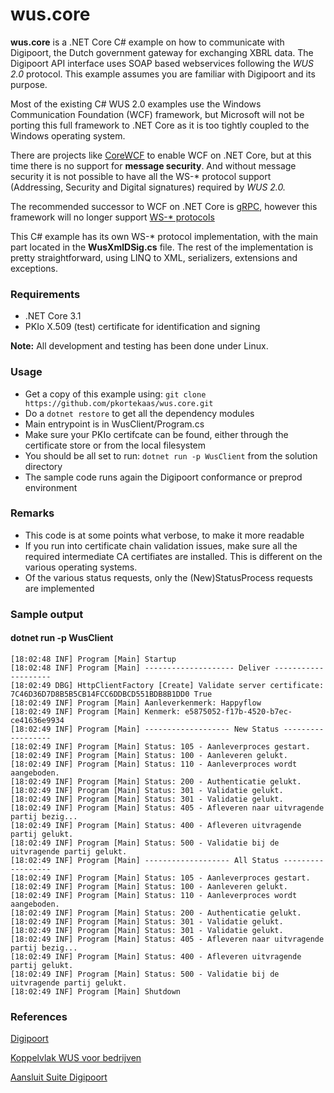 # wus.core

**wus.core** is a .NET Core C# example on how to communicate with Digipoort, the Dutch government gateway for exchanging XBRL data. The Digipoort API interface uses SOAP based webservices following the *WUS 2.0* protocol. This example assumes you are familiar with Digipoort and its purpose.

Most of the existing C# WUS 2.0 examples use the Windows Communication Foundation (WCF) framework, but Microsoft will not be porting this full framework to .NET Core as it is too tightly coupled to the Windows operating system.

There are projects like [CoreWCF](https://github.com/CoreWCF/CoreWCF) to enable WCF on .NET Core, but at this time there is no support for **message security**. And without message security it is not possible to have all the WS-* protocol support (Addressing, Security and Digital signatures) required by *WUS 2.0.*

The recommended successor to WCF on .NET Core is [gRPC](https://grpc.io/), however this framework will no longer support [WS-* protocols](https://docs.microsoft.com/en-us/dotnet/architecture/grpc-for-wcf-developers/ws-protocols)

This C# example has its own WS-* protocol implementation, with the main part located in the **WusXmlDSig.cs** file. The rest of the implementation is pretty straightforward, using LINQ to XML, serializers, extensions and exceptions.

### Requirements
- .NET Core 3.1
- PKIo X.509 (test) certificate for identification and signing

**Note:** All development and testing has been done under Linux.

### Usage
- Get a copy of this example using: `git clone https://github.com/pkortekaas/wus.core.git`
- Do a `dotnet restore` to get all the dependency modules
- Main entrypoint is in WusClient/Program.cs
- Make sure your PKIo certifcate can be found, either through the certificate store or from the local filesystem
- You should be all set to run: `dotnet run -p WusClient` from the solution directory
- The sample code runs again the Digipoort conformance or preprod environment

### Remarks
- This code is at some points what verbose, to make it more readable
- If you run into certificate chain validation issues, make sure all the required intermediate CA certifiates are installed. This is different on the various operating systems.
- Of the various status requests, only the (New)StatusProcess requests are implemented

### Sample output
#### dotnet run -p WusClient
```
[18:02:48 INF] Program [Main] Startup
[18:02:48 INF] Program [Main] -------------------- Deliver --------------------
[18:02:49 DBG] HttpClientFactory [Create] Validate server certificate: 7C46D36D7D8B5B5CB14FCC6DDBCD551BDB8B1DD0 True
[18:02:49 INF] Program [Main] Aanleverkenmerk: Happyflow
[18:02:49 INF] Program [Main] Kenmerk: e5875052-f17b-4520-b7ec-ce41636e9934
[18:02:49 INF] Program [Main] ------------------- New Status ------------------
[18:02:49 INF] Program [Main] Status: 105 - Aanleverproces gestart.
[18:02:49 INF] Program [Main] Status: 100 - Aanleveren gelukt.
[18:02:49 INF] Program [Main] Status: 110 - Aanleverproces wordt aangeboden.
[18:02:49 INF] Program [Main] Status: 200 - Authenticatie gelukt.
[18:02:49 INF] Program [Main] Status: 301 - Validatie gelukt.
[18:02:49 INF] Program [Main] Status: 301 - Validatie gelukt.
[18:02:49 INF] Program [Main] Status: 405 - Afleveren naar uitvragende partij bezig...
[18:02:49 INF] Program [Main] Status: 400 - Afleveren uitvragende partij gelukt.
[18:02:49 INF] Program [Main] Status: 500 - Validatie bij de uitvragende partij gelukt.
[18:02:49 INF] Program [Main] ------------------- All Status ------------------
[18:02:49 INF] Program [Main] Status: 105 - Aanleverproces gestart.
[18:02:49 INF] Program [Main] Status: 100 - Aanleveren gelukt.
[18:02:49 INF] Program [Main] Status: 110 - Aanleverproces wordt aangeboden.
[18:02:49 INF] Program [Main] Status: 200 - Authenticatie gelukt.
[18:02:49 INF] Program [Main] Status: 301 - Validatie gelukt.
[18:02:49 INF] Program [Main] Status: 301 - Validatie gelukt.
[18:02:49 INF] Program [Main] Status: 405 - Afleveren naar uitvragende partij bezig...
[18:02:49 INF] Program [Main] Status: 400 - Afleveren uitvragende partij gelukt.
[18:02:49 INF] Program [Main] Status: 500 - Validatie bij de uitvragende partij gelukt.
[18:02:49 INF] Program [Main] Shutdown
```
### References
[Digipoort](https://www.logius.nl/diensten/digipoort)

[Koppelvlak WUS voor bedrijven](https://www.logius.nl/diensten/digipoort/koppelvlakken/wus-voor-bedrijven)

[Aansluit Suite Digipoort](https://aansluiten.procesinfrastructuur.nl/)
